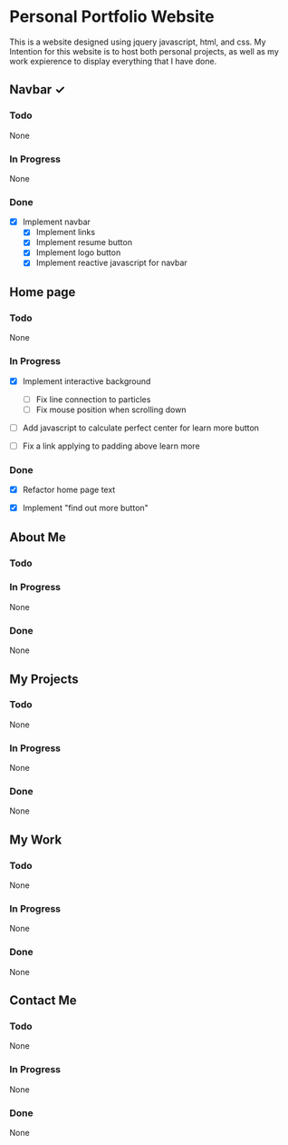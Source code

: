 # Personal Portfolio Website

This is a website designed using jquery javascript, html, and css.
My Intention for this website is to host both personal projects, as
well as my work expierence to display everything that I have done.

## Navbar ✓

### Todo

None

### In Progress

None

### Done

- [x] Implement navbar
  - [x] Implement links
  - [x] Implement resume button
  - [x] Implement logo button
  - [x] Implement reactive javascript for navbar

## Home page

### Todo

None

### In Progress

- [x] Implement interactive background

  - [ ] Fix line connection to particles
  - [ ] Fix mouse position when scrolling down

- [ ] Add javascript to calculate perfect center for learn more button
- [ ] Fix a link applying to padding above learn more

### Done

- [x] Refactor home page text

- [x] Implement "find out more button"

## About Me

### Todo

### In Progress

None

### Done

None

## My Projects

### Todo

None

### In Progress

None

### Done

None

## My Work

### Todo

None

### In Progress

None

### Done

None

## Contact Me

### Todo

None

### In Progress

None

### Done

None
